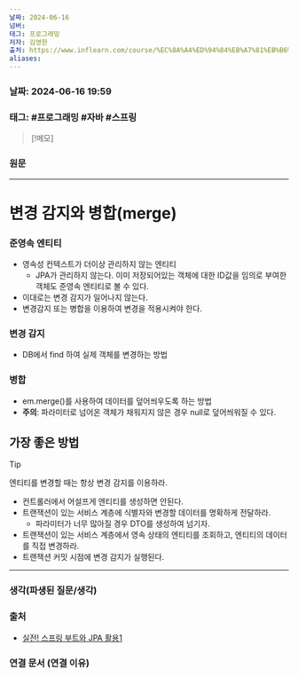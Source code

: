 ```yaml
---
날짜: 2024-06-16
넘버: 
태그: 프로그래밍
저자: 김영한
출처: https://www.inflearn.com/course/%EC%8A%A4%ED%94%84%EB%A7%81%EB%B6%80%ED%8A%B8-JPA-%ED%99%9C%EC%9A%A9-1/dashboard
aliases:
---
```

### 날짜:  2024-06-16 19:59

### 태그: #프로그래밍 #자바 #스프링

>[!메모]
>

### 원문
---
# 변경 감지와 병합(merge)
### 준영속 엔티티
- 영속성 컨텍스트가 더이상 관리하지 않는 엔티티
	- JPA가 관리하지 않는다. 이미 저장되어있는 객체에 대한 ID값을 임의로 부여한 객체도 준영속 엔티티로 볼 수 있다.
- 이대로는 변경 감지가 일어나지 않는다.
- 변경감지 또는 병합을 이용하여 변경을 적용시켜야 한다.
### 변경 감지
- DB에서 find 하여 실제 객체를 변경하는 방법
### 병합
- em.merge()를 사용하여 데이터를 덮어씌우도록 하는 방법
- **주의**: 파라미터로 넘어온 객체가 채워지지 않은 경우 null로 덮어씌워질 수 있다.
## 가장 좋은 방법
> [!tip] 
> 엔티티를 변경할 때는 항상 변경 감지를 이용하라.
- 컨트롤러에서 어설프게 엔티티를 생성하면 안된다.
- 트랜잭션이 있는 서비스 계층에 식별자와 변경할 데이터를 명확하게 전달하라.
	- 파라미터가 너무 많아질 경우 DTO를 생성하여 넘기자.
- 트랜잭션이 있는 서비스 계층에서 영속 상태의 엔티티를 조회하고, 엔티티의 데이터를 직접 변경하라.
- 트랜잭션 커밋 시점에 변경 감지가 실행된다.




---
### 생각(파생된 질문/생각)

### 출처
- [실전! 스프링 부트와 JPA 활용1](https://www.inflearn.com/course/%EC%8A%A4%ED%94%84%EB%A7%81%EB%B6%80%ED%8A%B8-JPA-%ED%99%9C%EC%9A%A9-1/dashboard)

### 연결 문서 (연결 이유)
